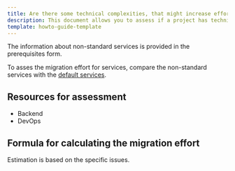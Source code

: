 ```yaml
---
title: Are there some technical complexities, that might increase efforts like: non standard services, high traffic amount, VPN?
description: This document allows you to assess if a project has technical complexities, that might increase efforts like: non standard services, high traffic amount, VPN.
template: howto-guide-template
---
```


The information about non-standard services is provided in the prerequisites form.

To asses the migration effort for services, compare the non-standard services with the [default services](/docs/scos/dev/system-requirements/202204.0/system-requirements.html).

## Resources for assessment

* Backend
* DevOps


## Formula for calculating the migration effort

Estimation is based on the specific issues.
